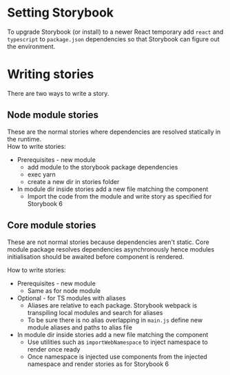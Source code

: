 # Setting Storybook
To upgrade Storybook (or install) to a newer React temporary add `react` and `typescript` to `package.json` dependencies so that Storybook can figure out the environment.  

# Writing stories
There are two ways to write a story.

## Node module stories
These are the normal stories where dependencies are resolved statically in the runtime. <br/>
How to write stories:
- Prerequisites - new module
  - add module to the storybook package dependencies
  - exec yarn
  - create a new dir in stories folder
- In module dir inside stories add a new file matching the component
  - Import the code from the module and write story as specified for Storybook 6 

## Core module stories
These are not normal stories because dependencies aren't static. Core module package resolves dependencies asynchronously hence modules initialisation should be awaited before component is rendered.

How to write stories:
- Prerequisites - new module
    - Same as for node module
- Optional - for TS modules with aliases
  - Aliases are relative to each package. Storybook webpack is transpiling local modules and search for aliases
  - To be sure there is no alias overlapping in `main.js` define new module aliases and paths to alias file
- In module dir inside stories add a new file matching the component
    - Use utilities such as `importWebNamespace` to inject namespace to render once ready
    - Once namespace is injected use components from the injected namespace and render stories as for Storybook 6
